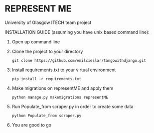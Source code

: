 # REPRESENT ME
University of Glasgow ITECH team project


INSTALLATION GUIDE (assuming you have unix based command line):

1. Open up command line
2. Clone the project to your directory 

   `git clone https://github.com/emilcieslar/tangowithdjango.git`
   
3. Install requirements.txt to your virtual environment 

   `pip install -r requirements.txt`
   
4. Make migrations on representME and apply them 
   
   `python manage.py makemigrations representME`

5. Run Populate_from scraper.py in order to create some data

   `python Populate_from scraper.py`
   
6. You are good to go
